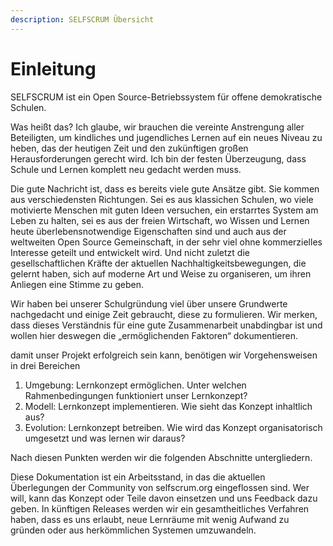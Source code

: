 ```yaml
---
description: SELFSCRUM Übersicht
---
```


# Einleitung

SELFSCRUM ist ein Open Source-Betriebssystem für offene demokratische Schulen.

Was heißt das? Ich glaube, wir brauchen die vereinte Anstrengung aller Beteiligten, um kindliches und jugendliches Lernen auf ein neues Niveau zu heben, das der heutigen Zeit und den zukünftigen großen Herausforderungen gerecht wird. Ich bin der festen Überzeugung, dass Schule und Lernen komplett neu gedacht werden muss.

Die gute Nachricht ist, dass es bereits viele gute Ansätze gibt. Sie kommen aus verschiedensten Richtungen. Sei es aus klassichen Schulen, wo viele motivierte Menschen mit guten Ideen versuchen, ein erstarrtes System am Leben zu halten, sei es aus der freien Wirtschaft, wo Wissen und Lernen heute überlebensnotwendige Eigenschaften sind und auch aus der weltweiten Open Source Gemeinschaft, in der sehr viel ohne kommerzielles Interesse geteilt und entwickelt wird. Und nicht zuletzt die gesellschaftlichen Kräfte der aktuellen Nachhaltigkeitsbewegungen, die gelernt haben, sich auf moderne Art und Weise zu organiseren, um ihren Anliegen eine Stimme zu geben.

Wir haben bei unserer Schulgründung viel über unsere Grundwerte nachgedacht und einige Zeit gebraucht, diese zu formulieren. Wir merken, dass dieses Verständnis für eine gute Zusammenarbeit unabdingbar ist und wollen hier deswegen die „ermöglichenden Faktoren“ dokumentieren.

damit unser Projekt erfolgreich sein kann, benötigen wir Vorgehensweisen in drei Bereichen

1. Umgebung: Lernkonzept ermöglichen. Unter welchen Rahmenbedingungen funktioniert unser Lernkonzept?
2. Modell: Lernkonzept implementieren. Wie sieht das Konzept inhaltlich aus?
3. Evolution: Lernkonzept betreiben. Wie wird das Konzept organisatorisch umgesetzt und was lernen wir daraus?

Nach diesen Punkten werden wir die folgenden Abschnitte untergliedern. 

Diese Dokumentation ist ein Arbeitsstand, in das die aktuellen Überlegungen der Community von selfscrum.org eingeflossen sind. Wer will, kann das Konzept oder Teile davon einsetzen und uns Feedback dazu geben. In künftigen Releases werden wir ein gesamtheitliches Verfahren haben, dass es uns erlaubt, neue Lernräume mit wenig Aufwand zu gründen oder aus herkömmlichen Systemen umzuwandeln.

